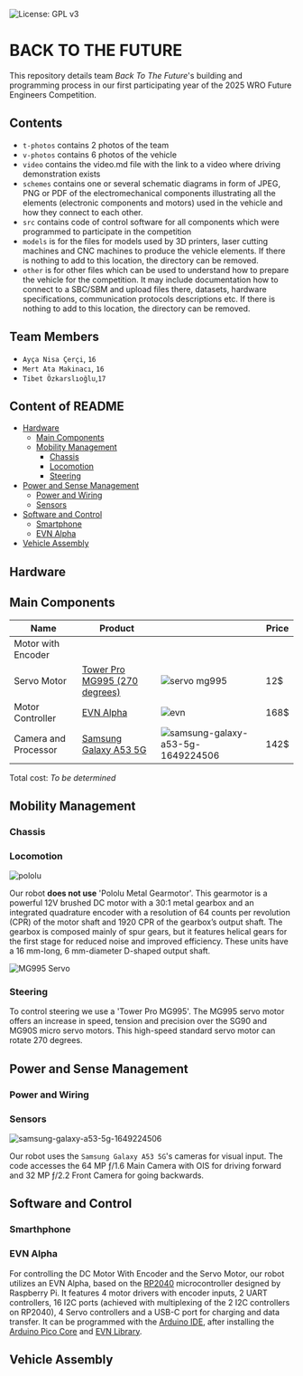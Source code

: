 ![License: GPL v3](https://img.shields.io/badge/License-GPLv3-blue.svg)

BACK TO THE FUTURE
===
This repository details team *Back To The Future*'s building and programming process in our first participating year of the 2025 WRO Future Engineers Competition.

## Contents

* `t-photos` contains 2 photos of the team
* `v-photos` contains 6 photos of the vehicle
* `video` contains the video.md file with the link to a video where driving demonstration exists
* `schemes` contains one or several schematic diagrams in form of JPEG, PNG or PDF of the electromechanical components illustrating all the elements (electronic components and motors) used in the vehicle and how they connect to each other.
* `src` contains code of control software for all components which were programmed to participate in the competition
* `models` is for the files for models used by 3D printers, laser cutting machines and CNC machines to produce the vehicle elements. If there is nothing to add to this location, the directory can be removed.
* `other` is for other files which can be used to understand how to prepare the vehicle for the competition. It may include documentation how to connect to a SBC/SBM and upload files there, datasets, hardware specifications, communication protocols descriptions etc. If there is nothing to add to this location, the directory can be removed.
  
## Team Members
* `Ayça Nisa Çerçi`, `16`
* `Mert Ata Makinacı`, `16`
* `Tibet Özkarslıoğlu`,`17`


## Content of README
- [Hardware](#hardware)
  - [Main Components](#main-components)
  - [Mobility Management](#mobility-management)
    - [Chassis](#chassis)
    - [Locomotion](#locomotion)
    - [Steering](#steering)
- [Power and Sense Management](#power-and-sense-management)
    - [Power and Wiring](#power-and-wiring)
    - [Sensors](#sensors)
- [Software and Control](#software-and-control) <!-- split open & obstacle -->
  - [Smartphone](#smartphone)
  - [EVN Alpha](#evn-alpha) 
- [Vehicle Assembly](vehicle-assembly)

## Hardware      
## Main Components
|         Name         | Product |  | Price |
|----------------------|---------|--|---------------|
|Motor with Encoder| | | | 
|Servo Motor|[Tower Pro MG995 (270 degrees)](https://www.ebay.com/itm/192002483556)|![servo mg995](https://github.com/user-attachments/assets/775db116-2eb7-49bd-b430-ee684dd2f643)|12$|(https://github.com/user-attachments/assets/24153173-324e-47f3-af15-a5b4c12d5f1b)|
|Motor Controller|[EVN Alpha](https://coresg.tech/product/evn-alpha/)|![evn](https://github.com/user-attachments/assets/ea11b87a-3cdb-4b34-91df-56fa9f72e148)|168$|
|Camera and Processor|[Samsung Galaxy A53 5G](https://www.amazon.com/SAMSUNG-Smartphone-Unlocked-Android-Battery/dp/B09XP9FX25?th=1)|![samsung-galaxy-a53-5g-1649224506](https://github.com/user-attachments/assets/bb0c2284-e31f-4d1e-9894-2a4d427404f4)|142$|
<!-- add TOF -->
Total cost: *To be determined*

## Mobility Management

### Chassis


### Locomotion
 ![pololu](https://github.com/user-attachments/assets/98ad7a46-8e2f-4e3d-b88e-eaa1144e8000)

 Our robot **does not use** 'Pololu Metal Gearmotor'. This gearmotor is a powerful 12V brushed DC motor with a 30:1 metal gearbox and an integrated quadrature encoder with a resolution of 64 counts per revolution (CPR) of the motor shaft and 1920 CPR of the gearbox’s output shaft. The gearbox is composed mainly of spur gears, but it features helical gears for the first stage for reduced noise and improved efficiency. These units have a 16 mm-long, 6 mm-diameter D-shaped output shaft.
 <!-- update motor -->
 ![MG995 Servo](https://github.com/user-attachments/assets/b2d15c89-af1f-4998-85a2-f57b6c1cd723)

### Steering
 To control steering we use a 'Tower Pro MG995'. The MG995 servo motor offers an increase in speed, tension and precision over the SG90 and MG90S micro servo motors. This high-speed standard servo motor can rotate 270 degrees.


## Power and Sense Management
### Power and Wiring
### Sensors
 ![samsung-galaxy-a53-5g-1649224506](https://github.com/user-attachments/assets/c52c331c-2ae9-4525-b641-e5fa8973589e)

Our robot uses the `Samsung Galaxy A53 5G`'s cameras for visual input. The code accesses the 64 MP ƒ/1.6 Main Camera with OIS for driving forward and 32 MP ƒ/2.2 Front Camera for going backwards.

<!-- add TOF -->

## Software and Control

### Smarthphone

### EVN Alpha
For controlling the DC Motor With Encoder and the Servo Motor, our robot utilizes an EVN Alpha, based on the [RP2040](https://www.raspberrypi.com/products/rp2040/) microcontroller designed by Raspberry Pi. It features 4 motor drivers with encoder inputs, 2 UART controllers, 16 I2C ports (achieved with multiplexing of the 2 I2C controllers on RP2040), 4 Servo controllers and a USB-C port for charging and data transfer. It can be programmed with the [Arduino IDE](https://www.arduino.cc/en/software/), after installing the [Arduino Pico Core](github.com/earlephilhower/arduino-pico/) and [EVN Library](https://github.com/EVNdevs/EVN-arduino).
## Vehicle Assembly  
